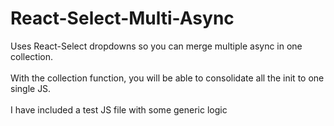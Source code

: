 # React-Select-Multi-Async
Uses React-Select dropdowns so you can merge multiple async in one collection.
<br>
<br>
With the collection function, you will be able to consolidate all the init to one single JS.
<br>
<br>
I have included a test JS file with some generic logic
  


